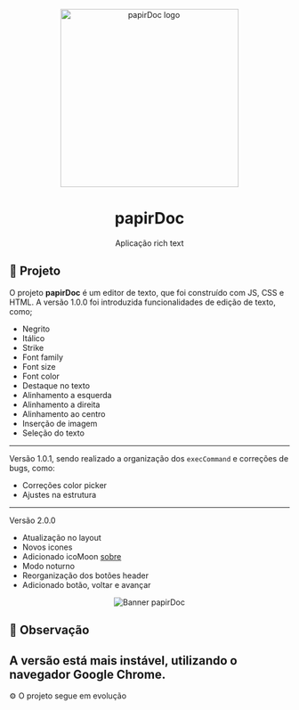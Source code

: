 <p align="center">
    <img alt="papirDoc logo" src="https://user-images.githubusercontent.com/53228013/85954607-19862c80-b94f-11ea-95b4-41d8a50da0fe.png" width="320px" />
</p>

<h1 align="center">
  papirDoc
</h1>

<p align="center">Aplicação rich text</p>

## 📝 Projeto 

  O projeto **papirDoc** é um editor de texto, que foi construído com JS, CSS e HTML. A versão 1.0.0 foi introduzida funcionalidades de edição de texto, como;

- Negrito
- Itálico
- Strike
- Font family
- Font size
- Font color 
- Destaque no texto
- Alinhamento a esquerda
- Alinhamento a direita
- Alinhamento ao centro
- Inserção de imagem 
- Seleção do texto

---

Versão 1.0.1, sendo realizado a organização dos <code>execCommand</code> e correções de bugs, como:

- Correções color picker
- Ajustes na estrutura

---

Versão 2.0.0

- Atualização no layout
- Novos icones
- Adicionado icoMoon [sobre](https://icomoon.io/docs.html)
- Modo noturno
- Reorganização dos botões header 
- Adicionado botão, voltar e avançar

<p align="center">
  <img alt="Banner papirDoc" src="https://user-images.githubusercontent.com/53228013/88484118-c9e15380-cf42-11ea-9e95-f06974cf2c83.png">
</p>

## 👀 Observação

A versão está mais instável, utilizando o navegador Google Chrome.
---
⚙️ O projeto segue em evolução
